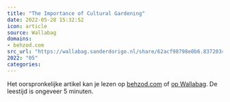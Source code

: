 ```yaml
---
title: "The Importance of Cultural Gardening"
date: 2022-05-28 15:32:52
icon: article
source: Wallabag
domains:
- behzod.com
src_url: "https://wallabag.sanderdorigo.nl/share/62acf98798e0b6.83720349"
2022: "05"
categories:
---
```

Het oorspronkelijke artikel kan je lezen op [behzod.com](https://behzod.com/organizations-as-ecosystems/the-importance-of-cultural-gardening) of [op Wallabag](https://wallabag.sanderdorigo.nl/share/62acf98798e0b6.83720349). De leestijd is ongeveer 5 minuten.